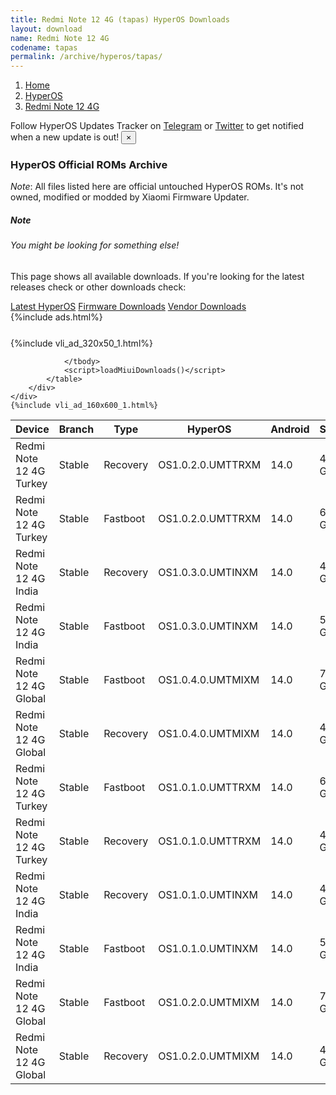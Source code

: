 ```yaml
---
title: Redmi Note 12 4G (tapas) HyperOS Downloads
layout: download
name: Redmi Note 12 4G
codename: tapas
permalink: /archive/hyperos/tapas/
---
```

<nav aria-label="breadcrumb">
    <ol class="breadcrumb">
        <li class="breadcrumb-item"><a href="/">Home</a></li>
        <li class="breadcrumb-item"><a href="/hyperos/">HyperOS</a></li>
        <li class="breadcrumb-item active" aria-current="page"><a href="/hyperos/tapas/">Redmi Note 12 4G</a></li>
    </ol>
</nav>
<div class="alert alert-primary alert-dismissible fade show" role="alert">
    Follow HyperOS Updates Tracker on <a href="https://t.me/MIUIUpdatesTracker" class="alert-link">Telegram</a>
     or <a href="https://twitter.com/MiFwUpdater" class="alert-link">Twitter</a> to get notified when a new update is out!
    <button type="button" class="close" data-dismiss="alert" aria-label="Close">
        <span aria-hidden="true">&times;</span>
    </button>
</div>

### HyperOS Official ROMs Archive
*Note*: All files listed here are official untouched HyperOS ROMs. It's not owned, modified or modded by Xiaomi Firmware Updater.
<div class="card">
  <div class="card-body">
    <h5 class="card-title">Note</h5>
    <h6 class="card-subtitle mb-2 text-muted">You might be looking for something else!</h6>
    <p class="card-text">This page shows all available downloads.
     If you're looking for the latest releases check or other downloads check:</p>
    <a href="/hyperos/tapas/" class="card-link">Latest HyperOS</a>
    <a href="/firmware/tapas/" class="card-link">Firmware Downloads</a>
    <a href="/vendor/tapas/" class="card-link">Vendor Downloads</a>
  </div>
</div>
{%include ads.html%}
<div class="row justify-content-center">
    <div class="col-10">
        <div class="table-responsive-md" style="margin-top: 25px;">
            {%include vli_ad_320x50_1.html%}
            <table id="miui" class="display dt-responsive nowrap compact table table-striped table-hover table-sm">
                <thead class="thead-dark">
                    <tr>
                        <th data-ref="device">Device</th>
                        <th data-ref="branch">Branch</th>
                        <th data-ref="type">Type</th>
                        <th data-ref="miui">HyperOS</th>
                        <th data-ref="android">Android</th>
                        <th data-ref="size">Size</th>
                        <th data-ref="size">Date</th>
                        <th data-ref="link">Link</th>
                    </tr>
                </thead>
                <tbody>
                <tr><td>Redmi Note 12 4G Turkey</td><td>Stable</td><td>Recovery</td><td>OS1.0.2.0.UMTTRXM</td><td>14.0</td><td>4.4 GB</td><td>2024-03-21</td><td><a href="/hyperos/tapas/stable/OS1.0.2.0.UMTTRXM/">Download</a></td></tr>
<tr><td>Redmi Note 12 4G Turkey</td><td>Stable</td><td>Fastboot</td><td>OS1.0.2.0.UMTTRXM</td><td>14.0</td><td>6.1 GB</td><td>2024-03-10</td><td><a href="/hyperos/tapas/stable/OS1.0.2.0.UMTTRXM/">Download</a></td></tr>
<tr><td>Redmi Note 12 4G India</td><td>Stable</td><td>Recovery</td><td>OS1.0.3.0.UMTINXM</td><td>14.0</td><td>4.3 GB</td><td>2024-03-06</td><td><a href="/hyperos/tapas/stable/OS1.0.3.0.UMTINXM/">Download</a></td></tr>
<tr><td>Redmi Note 12 4G India</td><td>Stable</td><td>Fastboot</td><td>OS1.0.3.0.UMTINXM</td><td>14.0</td><td>5.8 GB</td><td>2024-02-28</td><td><a href="/hyperos/tapas/stable/OS1.0.3.0.UMTINXM/">Download</a></td></tr>
<tr><td>Redmi Note 12 4G Global</td><td>Stable</td><td>Fastboot</td><td>OS1.0.4.0.UMTMIXM</td><td>14.0</td><td>7.1 GB</td><td>2024-02-26</td><td><a href="/hyperos/tapas/stable/OS1.0.4.0.UMTMIXM/">Download</a></td></tr>
<tr><td>Redmi Note 12 4G Global</td><td>Stable</td><td>Recovery</td><td>OS1.0.4.0.UMTMIXM</td><td>14.0</td><td>4.4 GB</td><td>2024-02-04</td><td><a href="/hyperos/tapas/stable/OS1.0.4.0.UMTMIXM/">Download</a></td></tr>
<tr><td>Redmi Note 12 4G Turkey</td><td>Stable</td><td>Fastboot</td><td>OS1.0.1.0.UMTTRXM</td><td>14.0</td><td>6.1 GB</td><td>2024-01-29</td><td><a href="/hyperos/tapas/stable/OS1.0.1.0.UMTTRXM/">Download</a></td></tr>
<tr><td>Redmi Note 12 4G Turkey</td><td>Stable</td><td>Recovery</td><td>OS1.0.1.0.UMTTRXM</td><td>14.0</td><td>4.4 GB</td><td>2024-01-18</td><td><a href="/hyperos/tapas/stable/OS1.0.1.0.UMTTRXM/">Download</a></td></tr>
<tr><td>Redmi Note 12 4G India</td><td>Stable</td><td>Recovery</td><td>OS1.0.1.0.UMTINXM</td><td>14.0</td><td>4.2 GB</td><td>2024-01-11</td><td><a href="/hyperos/tapas/stable/OS1.0.1.0.UMTINXM/">Download</a></td></tr>
<tr><td>Redmi Note 12 4G India</td><td>Stable</td><td>Fastboot</td><td>OS1.0.1.0.UMTINXM</td><td>14.0</td><td>5.8 GB</td><td>2023-12-22</td><td><a href="/hyperos/tapas/stable/OS1.0.1.0.UMTINXM/">Download</a></td></tr>
<tr><td>Redmi Note 12 4G Global</td><td>Stable</td><td>Fastboot</td><td>OS1.0.2.0.UMTMIXM</td><td>14.0</td><td>7.1 GB</td><td>2024-01-04</td><td><a href="/hyperos/tapas/stable/OS1.0.2.0.UMTMIXM/">Download</a></td></tr>
<tr><td>Redmi Note 12 4G Global</td><td>Stable</td><td>Recovery</td><td>OS1.0.2.0.UMTMIXM</td><td>14.0</td><td>4.4 GB</td><td>2023-12-18</td><td><a href="/hyperos/tapas/stable/OS1.0.2.0.UMTMIXM/">Download</a></td></tr>

                </tbody>
                <script>loadMiuiDownloads()</script>
            </table>
        </div>
    </div>
    {%include vli_ad_160x600_1.html%}
</div>
